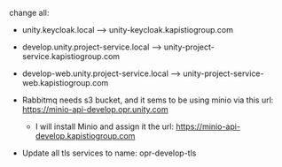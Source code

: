 change all:
- unity.keycloak.local  --> unity-keycloak.kapistiogroup.com
- develop.unity.project-service.local  --> unity-project-service.kapistiogroup.com
- develop-web.unity.project-service.local  --> unity-project-service-web.kapistiogroup.com


- Rabbitmq needs s3 bucket, and it sems to be using minio via this url: https://minio-api-develop.opr.unity.com
  - I will install Minio and assign it the url: https://minio-api-develop.kapistiogroup.com


- Update all tls services to name:  opr-develop-tls